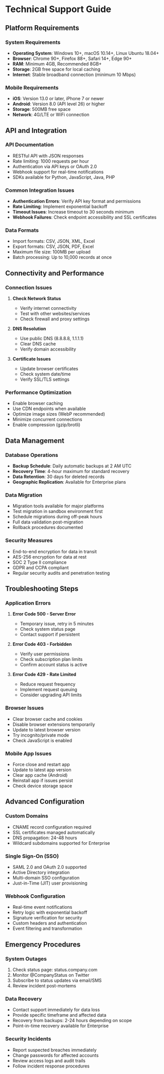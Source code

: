 # Technical Support Guide

## Platform Requirements

### System Requirements
- **Operating System**: Windows 10+, macOS 10.14+, Linux Ubuntu 18.04+
- **Browser**: Chrome 90+, Firefox 88+, Safari 14+, Edge 90+
- **RAM**: Minimum 4GB, Recommended 8GB+
- **Storage**: 2GB free space for local caching
- **Internet**: Stable broadband connection (minimum 10 Mbps)

### Mobile Requirements
- **iOS**: Version 13.0 or later, iPhone 7 or newer
- **Android**: Version 8.0 (API level 26) or higher
- **Storage**: 500MB free space
- **Network**: 4G/LTE or WiFi connection

## API and Integration

### API Documentation
- RESTful API with JSON responses
- Rate limiting: 1000 requests per hour
- Authentication via API keys or OAuth 2.0
- Webhook support for real-time notifications
- SDKs available for Python, JavaScript, Java, PHP

### Common Integration Issues
- **Authentication Errors**: Verify API key format and permissions
- **Rate Limiting**: Implement exponential backoff
- **Timeout Issues**: Increase timeout to 30 seconds minimum
- **Webhook Failures**: Check endpoint accessibility and SSL certificates

### Data Formats
- Import formats: CSV, JSON, XML, Excel
- Export formats: CSV, JSON, PDF, Excel
- Maximum file size: 100MB per upload
- Batch processing: Up to 10,000 records at once

## Connectivity and Performance

### Connection Issues
1. **Check Network Status**
   - Verify internet connectivity
   - Test with other websites/services
   - Check firewall and proxy settings
   
2. **DNS Resolution**
   - Use public DNS (8.8.8.8, 1.1.1.1)
   - Clear DNS cache
   - Verify domain accessibility

3. **Certificate Issues**
   - Update browser certificates
   - Check system date/time
   - Verify SSL/TLS settings

### Performance Optimization
- Enable browser caching
- Use CDN endpoints when available
- Optimize image sizes (WebP recommended)
- Minimize concurrent connections
- Enable compression (gzip/brotli)

## Data Management

### Database Operations
- **Backup Schedule**: Daily automatic backups at 2 AM UTC
- **Recovery Time**: 4-hour maximum for standard recovery
- **Data Retention**: 30 days for deleted records
- **Geographic Replication**: Available for Enterprise plans

### Data Migration
- Migration tools available for major platforms
- Test migration in sandbox environment first
- Schedule migrations during off-peak hours
- Full data validation post-migration
- Rollback procedures documented

### Security Measures
- End-to-end encryption for data in transit
- AES-256 encryption for data at rest
- SOC 2 Type II compliance
- GDPR and CCPA compliant
- Regular security audits and penetration testing

## Troubleshooting Steps

### Application Errors
1. **Error Code 500 - Server Error**
   - Temporary issue, retry in 5 minutes
   - Check system status page
   - Contact support if persistent

2. **Error Code 403 - Forbidden**
   - Verify user permissions
   - Check subscription plan limits
   - Confirm account status is active

3. **Error Code 429 - Rate Limited**
   - Reduce request frequency
   - Implement request queuing
   - Consider upgrading API limits

### Browser Issues
- Clear browser cache and cookies
- Disable browser extensions temporarily
- Update to latest browser version
- Try incognito/private mode
- Check JavaScript is enabled

### Mobile App Issues
- Force close and restart app
- Update to latest app version
- Clear app cache (Android)
- Reinstall app if issues persist
- Check device storage space

## Advanced Configuration

### Custom Domains
- CNAME record configuration required
- SSL certificates managed automatically
- DNS propagation: 24-48 hours
- Wildcard subdomains supported for Enterprise

### Single Sign-On (SSO)
- SAML 2.0 and OAuth 2.0 supported
- Active Directory integration
- Multi-domain SSO configuration
- Just-in-Time (JIT) user provisioning

### Webhook Configuration
- Real-time event notifications
- Retry logic with exponential backoff
- Signature verification for security
- Custom headers and authentication
- Event filtering and transformation

## Emergency Procedures

### System Outages
1. Check status page: status.company.com
2. Monitor @CompanyStatus on Twitter
3. Subscribe to status updates via email/SMS
4. Review incident post-mortems

### Data Recovery
- Contact support immediately for data loss
- Provide specific timeframe and affected data
- Recovery from backups: 2-24 hours depending on scope
- Point-in-time recovery available for Enterprise

### Security Incidents
- Report suspected breaches immediately
- Change passwords for affected accounts
- Review access logs and audit trails
- Follow incident response procedures